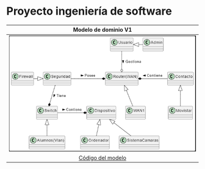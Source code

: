 # Proyecto ingeniería de software

|Modelo de dominio V1|
|:-:|
|![Imagen](proyectoV1.PNG)|
|[Código del modelo](proyectoV1.plantuml)|